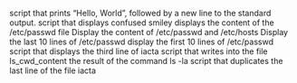 script that prints “Hello, World”, followed by a new line to the standard output. 
script that displays confused smiley
displays the content of the /etc/passwd file
Display the content of /etc/passwd and /etc/hosts
Display the last 10 lines of /etc/passwd
display the first 10 lines of /etc/passwd
script that displays the third line of iacta
script that writes into the file ls_cwd_content the result of the command ls -la
script that duplicates the last line of the file iacta
